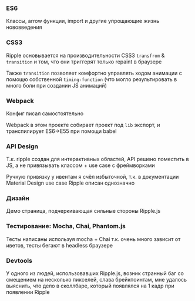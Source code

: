 ### ES6 
Классы, arrow функции, import и другие упрощающие жизнь нововведения

### CSS3
Ripple основывается на производительности CSS3 `transfrom` & `transition` и том, что они триггерят только repaint в браузере

Также `transition` позволяет комфортно управлять ходом анимации с помощю собственной `timing-function` (что могло результировать в много боли при создании JS анимаций)

### Webpack
Конфиг писал самостоятельно

Webpack в этом проекте собирает проект под `lib` экспорт, и транспилирует ES6->E55 при помощи babel

### API Design
Т.к. ripple создан для интерактивных областей, API решено поместить в JS, а не привязывать классом + use case с фреймворками

Ручную привязку у ивентам я счёл избыточной, т.к. в документации Material Design use case Ripple описан однозначно

### Дизайн
Демо страница, подчеркивающая сильные стороны Ripple.js 

### Тестирование: Mocha, Chai, Phantom.js
Тесты написаны используя mocha + Chai т.к. очень много зависит от иветов, тесты бегают в headless браузере

### Devtools
У одного из людей, использовавших Ripple.js, возник странный баг со смещением на несколько пикселей, слава брейкпоинтам, мне удалось выяснить, что дело в сколлбаре, который появлялся на 1 кадр при появлении Ripple